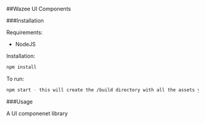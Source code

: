 ##Wazee UI Components


###Installation

Requirements:

- NodeJS

Installation:

```bash
npm install
```

To run:

```bash
npm start - this will create the /build directory with all the assets you need to deploy to the web server. 
```

###Usage

A UI componenet library
